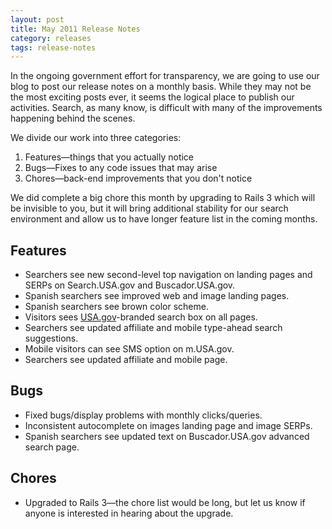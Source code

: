 ```yaml
---
layout: post
title: May 2011 Release Notes
category: releases
tags: release-notes
---
```


In the ongoing government effort for transparency, we are going to use our blog to post our release notes on a monthly basis. While they may not be the most exciting posts ever, it seems the logical place to publish our activities. Search, as many know, is difficult with many of the improvements happening behind the scenes.

We divide our work into three categories:

1. Features&mdash;things that you actually notice
1. Bugs&mdash;Fixes to any code issues that may arise
1. Chores&mdash;back-end improvements that you don't notice

We did complete a big chore this month by upgrading to Rails 3 which will be invisible to you, but it will bring additional stability for our search environment and allow us to have longer feature list in the coming months.

## Features

* Searchers see new second-level top navigation on landing pages and SERPs on Search.USA.gov and Buscador.USA.gov.
* Spanish searchers see improved web and image landing pages.
* Spanish searchers see brown color scheme.
* Visitors sees [USA.gov](http://www.usa.gov)-branded search box on all pages.
* Searchers see updated affiliate and mobile type-ahead search suggestions.
* Mobile visitors can see SMS option on m.USA.gov.
* Searchers see updated affiliate and mobile page.

## Bugs

* Fixed bugs/display problems with monthly clicks/queries.
* Inconsistent autocomplete on images landing page and image SERPs.
* Spanish searchers see updated text on Buscador.USA.gov advanced search page.

## Chores

* Upgraded to Rails 3&mdash;the chore list would be long, but let us know if anyone is interested in hearing about the upgrade.